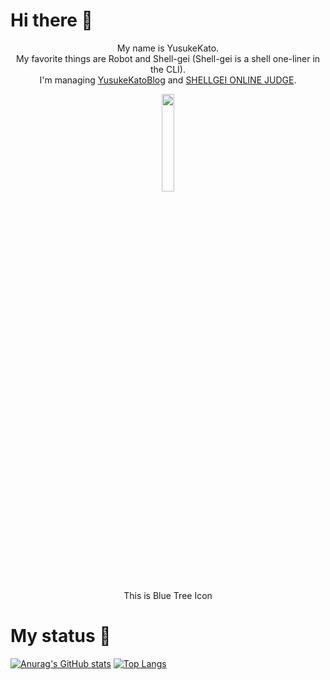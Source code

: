 # Hi there 👋
<div align="center">
<p>My name is YusukeKato. <br>
My favorite things are Robot and Shell-gei (Shell-gei is a shell one-liner in the CLI).<br>
I'm managing <a href="https://yusukekato.jp">YusukeKatoBlog</a> and <a href="https://shellgei-online-judge.com">SHELLGEI ONLINE JUDGE</a>.</p>
</div>

<div align="center">
<img src="https://github.com/YusukeKato/YusukeKatoBlog/blob/main/images/BlueTreeIcon.jpg" width="20%">
</div>

<div align="center">
<p>This is Blue Tree Icon</p>
</div>

# My status 🚀
[![Anurag's GitHub stats](https://github-readme-stats.vercel.app/api?username=YusukeKato&count_private=true?show_icons=true)](https://github.com/anuraghazra/github-readme-stats)
[![Top Langs](https://github-readme-stats.vercel.app/api/top-langs/?username=YusukeKato&layout=compact)](https://github.com/anuraghazra/github-readme-stats)

